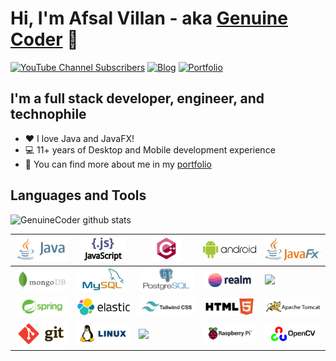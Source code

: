 # Hi, I'm Afsal Villan - aka [Genuine Coder][youtube] 👋 


[![YouTube Channel Subscribers](https://img.shields.io/youtube/channel/subscribers/UCCXbhmjID-T2I0KfuDPbi6A?logo=youtube&logoColor=red&style=for-the-badge)][youtube]
[![Blog](https://img.shields.io/website?label=genuinecoder.com&style=for-the-badge&url=https%3A%2F%2Fgenuinecoder.com)](https://genuinecoder.com)
[![Portfolio](https://img.shields.io/website?label=afsalv.com&style=for-the-badge&url=https%3A%2F%2Fafsalv.com)](https://afsalv.com)

## I'm a full stack developer, engineer, and technophile

- :heart: I love Java and JavaFX!
- :computer: 11+ years of Desktop and Mobile development experience
- :link: You can find more about me in my [portfolio][website]

## Languages and Tools
<p>
  <img width="55%" align="centre" alt="GenuineCoder github stats" src="https://github-readme-stats.vercel.app/api?username=afsalashyana&show_icons=true&hide=contribs,prs,issues&count_private=true&theme=dracula" />
</p>

| <img src="img/java.png">  | <img src="img/javascript.png"> | <img src="img/cplusplus-updated.png"> | <img src="img/android.png"> | <img src="img/javafx.png"> |
| ------------------------- | --------- | ------- | ------ | ------ |
| <img src="img/mongodb.png"> | <img src="img/mysql.png"> |  <img src="img/postgresql.png"> |  <img src="img/realm_db.png"> | <img width="120px" src="https://www.vectorlogo.zone/logos/redis/redis-ar21.svg"> | 
| <img src="img/spring.png"> | <img src="img/elastic.png"> | <img src="img/tailwind.png">  | <img src="img/html5.png"> |  <img src="img/tomcat.png"> |
| <img src="img/git.png"> | <img src="img/linux.png"> | <img width="120px" src="https://www.vectorlogo.zone/logos/gnu_bash/gnu_bash-ar21.svg"> | <img src="img/raspberrypi.png"> | <img src="img/opencv.png"> |

[website]: https://afsalv.com/
[blog]: https://genuinecoder.com/
[youtube]: https://www.youtube.com/c/GenuineCoder
[linkedin]: https://www.linkedin.com/in/muhammedafsalvillan/
